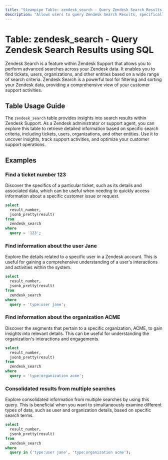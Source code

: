 ```yaml
---
title: "Steampipe Table: zendesk_search - Query Zendesk Search Results using SQL"
description: "Allows users to query Zendesk Search Results, specifically retrieving tickets, users, organizations, and other entities based on search criteria."
---
```


# Table: zendesk_search - Query Zendesk Search Results using SQL

Zendesk Search is a feature within Zendesk Support that allows you to perform advanced searches across your Zendesk data. It enables you to find tickets, users, organizations, and other entities based on a wide range of search criteria. Zendesk Search is a powerful tool for filtering and sorting your Zendesk data, providing a comprehensive view of your customer support activities.

## Table Usage Guide

The `zendesk_search` table provides insights into search results within Zendesk Support. As a Zendesk administrator or support agent, you can explore this table to retrieve detailed information based on specific search criteria, including tickets, users, organizations, and other entities. Use it to uncover insights, track support activities, and optimize your customer support operations.

## Examples

### Find a ticket number 123
Discover the specifics of a particular ticket, such as its details and associated data, which can be useful when needing to quickly access information about a specific customer issue or request.

```sql
select
  result_number,
  jsonb_pretty(result)
from
  zendesk_search
where
  query = '123';
```

### Find information about the user Jane
Explore the details related to a specific user in a Zendesk account. This is useful for gaining a comprehensive understanding of a user's interactions and activities within the system.

```sql
select
  result_number,
  jsonb_pretty(result)
from
  zendesk_search
where
  query = 'type:user jane';
```

### Find information about the organization ACME
Discover the segments that pertain to a specific organization, ACME, to gain insights into relevant details. This can be useful for understanding the organization's interactions and engagements.

```sql
select
  result_number,
  jsonb_pretty(result)
from
  zendesk_search
where
  query = 'type:organization acme';
```


### Consolidated results from multiple searches
Explore consolidated information from multiple searches by using this query. This is beneficial when you want to simultaneously examine different types of data, such as user and organization details, based on specific search terms.
```sql
select
  result_number,
  jsonb_pretty(result)
from
  zendesk_search
where
  query in ('type:user jane', 'type:organization acme');
```